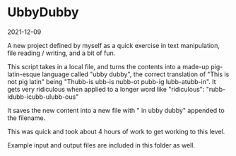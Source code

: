 # UbbyDubby

2021-12-09

A new project defined by myself as a quick exercise in text manipulation, file reading / writing, and
a bit of fun.

This script takes in a local file, and turns the contents into a made-up pig-latin-esque language called
"ubby dubby", the correct translation of "This is not pig latin" being "Thubb-is ubb-is nubb-ot pubb-ig
lubb-atubb-in". It gets very ridiculous when applied to a longer word like "ridiculous": "rubb-idubb-icubb-ulubb-ous"

It saves the new content into a new file with " in ubby dubby" appended to the filename.

This was quick and took about 4 hours of work to get working to this level.

Example input and output files are included in this folder as well.